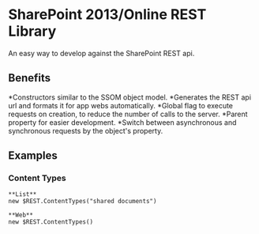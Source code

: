# SharePoint 2013/Online REST Library
An easy way to develop against the SharePoint REST api.

## Benefits
*Constructors similar to the SSOM object model.
*Generates the REST api url and formats it for app webs automatically.
*Global flag to execute requests on creation, to reduce the number of calls to the server.
*Parent property for easier development.
*Switch between asynchronous and synchronous requests by the object's property.

## Examples
### Content Types
```
**List**
new $REST.ContentTypes("shared documents")

**Web**
new $REST.ContentTypes()
```